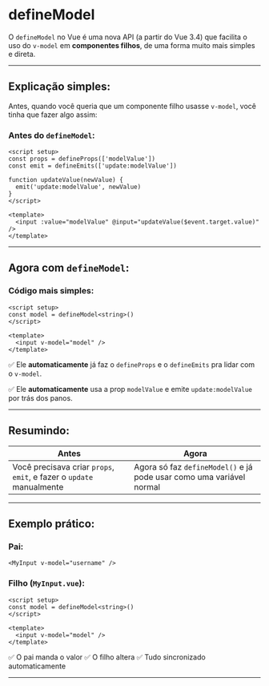 # defineModel

O `defineModel` no Vue é uma nova API (a partir do Vue 3.4) que facilita o uso do `v-model` em **componentes filhos**, de uma forma muito mais simples e direta.

---

## Explicação simples:

Antes, quando você queria que um componente filho usasse `v-model`, você tinha que fazer algo assim:

### Antes do `defineModel`:

```vue
<script setup>
const props = defineProps(['modelValue'])
const emit = defineEmits(['update:modelValue'])

function updateValue(newValue) {
  emit('update:modelValue', newValue)
}
</script>

<template>
  <input :value="modelValue" @input="updateValue($event.target.value)" />
</template>
```

---

## Agora com `defineModel`:

### Código mais simples:

```vue
<script setup>
const model = defineModel<string>()
</script>

<template>
  <input v-model="model" />
</template>
```

✅ Ele **automaticamente** já faz o `defineProps` e o `defineEmits` pra lidar com o `v-model`.

✅ Ele **automaticamente** usa a prop `modelValue` e emite `update:modelValue` por trás dos panos.

---

## Resumindo:

| Antes                                                                | Agora                                                                |
| -------------------------------------------------------------------- | -------------------------------------------------------------------- |
| Você precisava criar `props`, `emit`, e fazer o `update` manualmente | Agora só faz `defineModel()` e já pode usar como uma variável normal |

---

## Exemplo prático:

### Pai:

```vue
<MyInput v-model="username" />
```

### Filho (`MyInput.vue`):

```vue
<script setup>
const model = defineModel<string>()
</script>

<template>
  <input v-model="model" />
</template>
```

✅ O pai manda o valor
✅ O filho altera
✅ Tudo sincronizado automaticamente

---
